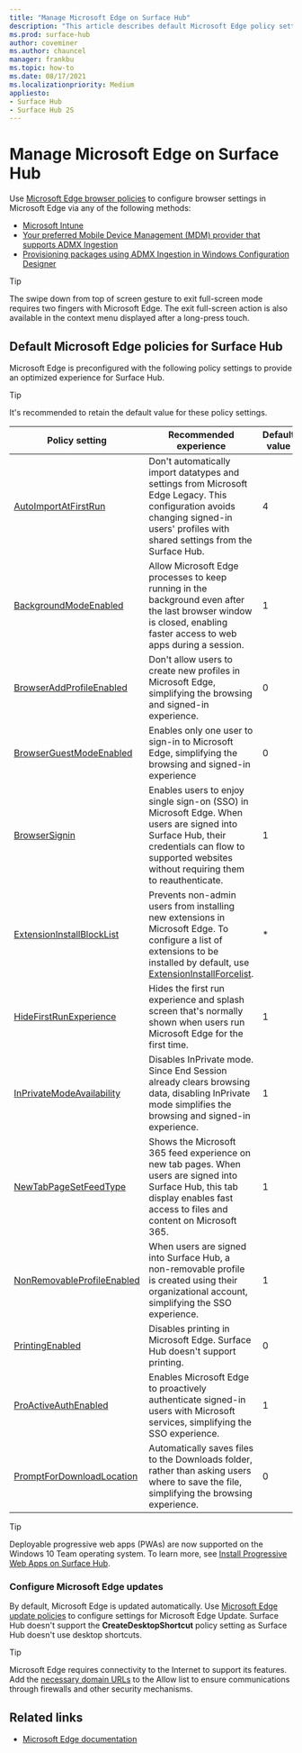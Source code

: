```yaml
---
title: "Manage Microsoft Edge on Surface Hub"
description: "This article describes default Microsoft Edge policy settings and tools to configure browser settings."
ms.prod: surface-hub
author: coveminer
ms.author: chauncel
manager: frankbu
ms.topic: how-to
ms.date: 08/17/2021
ms.localizationpriority: Medium
appliesto:
- Surface Hub
- Surface Hub 2S
---
```


# Manage Microsoft Edge on Surface Hub

Use [Microsoft Edge browser policies](/deployedge/microsoft-edge-policies) to configure browser settings in Microsoft Edge via any of the following methods:

- [Microsoft Intune](/deployedge/configure-edge-with-intune)
- [Your preferred Mobile Device Management (MDM) provider that supports ADMX Ingestion](/deployedge/configure-edge-with-mdm)
- [Provisioning packages using ADMX Ingestion in Windows Configuration Designer](/windows/configuration/wcd/wcd-admxingestion)

> [!TIP]
> The swipe down from top of screen gesture to exit full-screen mode requires two fingers with Microsoft Edge. The exit full-screen action is also available in the context menu displayed after a long-press touch.

## Default Microsoft Edge policies for Surface Hub

Microsoft Edge is preconfigured with the following policy settings to provide an optimized experience for Surface Hub.

> [!TIP]
> It's recommended to retain the default value for these policy settings.

| Policy setting                                                                                                   | Recommended experience                                                                                                                                                                                                                                               | Default value |
| ---------------------------------------------------------------------------------------------------------------------------- | ------------------------------------------------------------------------------------------------------------------------------------------------------------------------------------------------------------------------------------------------------------------------ | ----------------- |
| [AutoImportAtFirstRun](/deployedge/microsoft-edge-policies#autoimportatfirstrun)             | Don't automatically import datatypes and settings from Microsoft Edge Legacy. This configuration avoids changing signed-in users' profiles with shared settings from the Surface Hub.                                                                                                 | 4                 |
| [BackgroundModeEnabled](/deployedge/microsoft-edge-policies#backgroundmodeenabled)           | Allow Microsoft Edge processes to keep running in the background even after the last browser window is closed, enabling faster access to web apps during a session.                                                                                                      | 1                 |
| [BrowserAddProfileEnabled](/deployedge/microsoft-edge-policies#browseraddprofileenabled)     | Don't allow users to create new profiles in Microsoft Edge, simplifying the browsing and signed-in experience.                                                                                                                                                      | 0                 |
| [BrowserGuestModeEnabled](/deployedge/microsoft-edge-policies#browserguestmodeenabled)       | Enables only one user to sign-in to Microsoft Edge, simplifying the browsing and signed-in experience                                                                                                                                                                | 0                 |
| [BrowserSignin](/deployedge/microsoft-edge-policies#browsersignin)                           | Enables users to enjoy single sign-on (SSO) in Microsoft Edge. When users are signed into Surface Hub, their credentials can flow to supported websites without requiring them to reauthenticate.  | 1                 |
| [ExtensionInstallBlockList](/deployedge/microsoft-edge-policies#extensioninstallblocklist)   | Prevents non-admin users from installing new extensions in Microsoft Edge. To configure a list of extensions to be installed by default, use [ExtensionInstallForcelist](/deployedge/microsoft-edge-policies#extensioninstallforcelist). | *                 |
| [HideFirstRunExperience](/deployedge/microsoft-edge-policies#hidefirstrunexperience)         | Hides the first run experience and splash screen that's normally shown when users run Microsoft Edge for the first time.                                                                       | 1                 |
| [InPrivateModeAvailability](/deployedge/microsoft-edge-policies#inprivatemodeavailability)   | Disables InPrivate mode. Since End Session already clears browsing data, disabling InPrivate mode simplifies the browsing and signed-in experience.                                                                                                                                          | 1                 |
| [NewTabPageSetFeedType](/deployedge/microsoft-edge-policies#newtabpagesetfeedtype)           | Shows the Microsoft 365 feed experience on new tab pages. When users are signed into Surface Hub, this tab display enables fast access to files and content on Microsoft 365.                                                                                                        | 1                 |
| [NonRemovableProfileEnabled](/deployedge/microsoft-edge-policies#nonremovableprofileenabled) | When users are signed into Surface Hub, a non-removable profile is created using their organizational account, simplifying the SSO experience.                                                                                                 | 1                 |
| [PrintingEnabled](/deployedge/microsoft-edge-policies#printingenabled)                       | Disables printing in Microsoft Edge. Surface Hub doesn't support printing.                                                                                                                                                                                              | 0                 |
| [ProActiveAuthEnabled](/deployedge/microsoft-edge-policies#proactiveauthenabled)             | Enables Microsoft Edge to proactively authenticate signed-in users with Microsoft services, simplifying the SSO  experience.                                                                                                                         | 1                 |
| [PromptForDownloadLocation](/deployedge/microsoft-edge-policies#promptfordownloadlocation)   | Automatically saves files to the Downloads folder, rather than asking users where to save the file, simplifying the browsing experience.                                                                                                                             | 0                 |

> [!TIP]
> Deployable progressive web apps (PWAs) are now supported on the Windows 10 Team operating system. To learn more, see [Install Progressive Web Apps on Surface Hub](install-pwa-surface-hub.md). 

### Configure Microsoft Edge updates

By default, Microsoft Edge is updated automatically. Use [Microsoft Edge update policies](/deployedge/microsoft-edge-update-policies) to configure settings for Microsoft Edge Update. Surface Hub doesn't support the **CreateDesktopShortcut** policy setting as Surface Hub doesn't use desktop shortcuts.

> [!TIP]
> Microsoft Edge requires connectivity to the Internet to support its features. Add the [necessary domain URLs](/deployedge/microsoft-edge-security-endpoints) to the Allow list to ensure communications through firewalls and other security mechanisms.

## Related links

- [Microsoft Edge documentation](/microsoft-edge/)